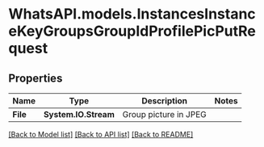 
# WhatsAPI.models.InstancesInstanceKeyGroupsGroupIdProfilePicPutRequest

## Properties

Name | Type | Description | Notes
------------ | ------------- | ------------- | -------------
**File** | **System.IO.Stream** | Group picture in JPEG | 

[[Back to Model list]](../README.md#documentation-for-models)
[[Back to API list]](../README.md#documentation-for-api-endpoints)
[[Back to README]](../README.md)

